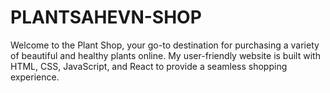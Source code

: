 # PLANTSAHEVN-SHOP
Welcome to the Plant Shop, your go-to destination for purchasing a variety of beautiful and healthy plants online. My user-friendly website is built with HTML, CSS, JavaScript, and React to provide a seamless shopping experience.
